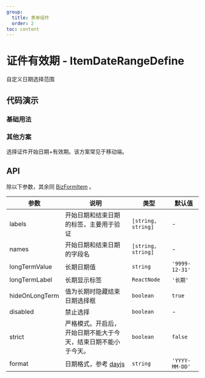 ```yaml
---
group:
  title: 表单组件
  order: 2
toc: content
---
```


# 证件有效期 - ItemDateRangeDefine

自定义日期选择范围

## 代码演示

### 基础用法

<code src='../../src/demos/ItemDateRangeDefine/basic.tsx'></code>

### 其他方案

选择证件开始日期+有效期。该方案常见于移动端。

<code src='../../src/demos/ItemDateRangeDefine/recommend.tsx'></code>

## API

除以下参数，其余同 [BizFormItem](/components/biz-form-item) 。

| 参数 | 说明 | 类型 | 默认值 |
| --- | --- | --- | --- |
| labels | 开始日期和结束日期的标签，主要用于验证 | `[string, string]` | - |
| names | 开始日期和结束日期的字段名 | `[string, string]` | - |
| longTermValue | 长期日期值 | `string` | `'9999-12-31'` |
| longTermLabel | 长期显示标签 | `ReactNode` | `'长期'` |
| hideOnLongTerm | 值为长期时隐藏结束日期选择框 | `boolean` | `true` |
| disabled | 禁止选择 | `boolean` | - |
| strict | 严格模式。开启后，开始日期不能大于今天，结束日期不能小于今天。 | `boolean` | `false` |
| format | 日期格式，参考 [dayjs](https://day.js.org/docs/en/display/format) | `string` | `'YYYY-MM-DD'` |
